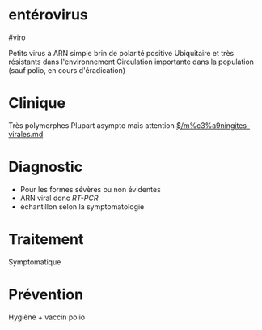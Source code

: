 # entérovirus
#viro 


Petits virus à ARN simple brin de polarité positive
Ubiquitaire et très résistants dans l'environnement
Circulation importante dans la population (sauf polio, en cours d'éradication) 


# Clinique


Très polymorphes
Plupart asympto mais attention [$/m%c3%a9ningites-virales.md](#mc3a9ningites-viralesmd)


# Diagnostic


- Pour les formes sévères ou non évidentes
- ARN viral donc _RT-PCR_
- échantillon selon la symptomatologie


# Traitement


Symptomatique 


# Prévention


Hygiène + vaccin polio 

